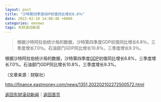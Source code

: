 ```yaml
---
layout: post
title: "沙特第四季度GDP初值同比增长6.8％"
date: 2022-02-10 14:08:40 +0800
categories: emnews
tags: 东财滚动新闻
---
```

> 根据沙特阿拉伯统计局的数据，沙特第四季度GDP初值同比增长6.8％，三季度增长7.0％。石油部门GDP同比增长10.8％，三季度增长9.3％。

<p>根据沙特阿拉伯统计局的数据，沙特第四季度<span id="Info.342"><a href="http://data.eastmoney.com/cjsj/gdp.html" class="infokey">GDP</a></span>初值同比增长6.8%，三季度增长7.0%。石油部门GDP同比增长10.8%，三季度增长9.3%。 </p><p class="em_media">（文章来源：财联社）</p>

<http://finance.eastmoney.com/news/1351,202202102272500572.html>

[返回东财滚动新闻](//finews.withounder.com/emnews/)｜[返回首页](//finews.withounder.com/)